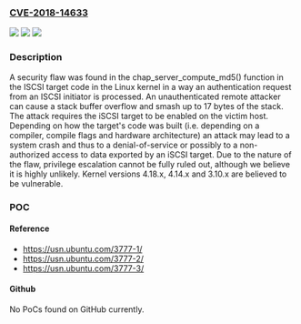 ### [CVE-2018-14633](https://cve.mitre.org/cgi-bin/cvename.cgi?name=CVE-2018-14633)
![](https://img.shields.io/static/v1?label=Product&message=kernel&color=blue)
![](https://img.shields.io/static/v1?label=Version&message=4.18.x%2C%204.14.x%2C%203.10.x%20&color=brightgreen)
![](https://img.shields.io/static/v1?label=Vulnerability&message=CWE-121&color=brightgreen)

### Description

A security flaw was found in the chap_server_compute_md5() function in the ISCSI target code in the Linux kernel in a way an authentication request from an ISCSI initiator is processed. An unauthenticated remote attacker can cause a stack buffer overflow and smash up to 17 bytes of the stack. The attack requires the iSCSI target to be enabled on the victim host. Depending on how the target's code was built (i.e. depending on a compiler, compile flags and hardware architecture) an attack may lead to a system crash and thus to a denial-of-service or possibly to a non-authorized access to data exported by an iSCSI target. Due to the nature of the flaw, privilege escalation cannot be fully ruled out, although we believe it is highly unlikely. Kernel versions 4.18.x, 4.14.x and 3.10.x are believed to be vulnerable.

### POC

#### Reference
- https://usn.ubuntu.com/3777-1/
- https://usn.ubuntu.com/3777-2/
- https://usn.ubuntu.com/3777-3/

#### Github
No PoCs found on GitHub currently.

